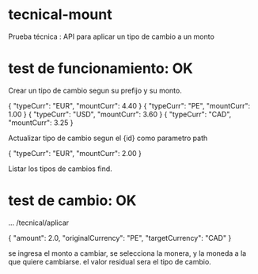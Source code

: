 # tecnical-mount
Prueba técnica : API para aplicar un tipo de cambio a un monto

# test de funcionamiento: OK

Crear un tipo de cambio segun su prefijo y su monto.

{
    "typeCurr": "EUR",
    "mountCurr": 4.40
}
{
    "typeCurr": "PE",
    "mountCurr": 1.00
}
{
    "typeCurr": "USD",
    "mountCurr": 3.60
}
{
    "typeCurr": "CAD",
    "mountCurr": 3.25
}

Actualizar tipo de cambio segun el {id} como parametro path

{
    "typeCurr": "EUR",
    "mountCurr": 2.00
}

Listar los tipos de cambios find.


#####

# test de cambio: OK

... /tecnical/aplicar

{
  "amount": 2.0,
  "originalCurrency": "PE",
  "targetCurrency": "CAD"
}

se ingresa el monto a cambiar, se selecciona la monera, y la moneda a la que quiere cambiarse.
    el valor residual sera el tipo de cambio. 